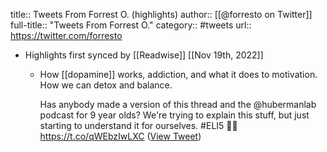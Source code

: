 title:: Tweets From Forrest O. (highlights)
author:: [[@forresto on Twitter]]
full-title:: "Tweets From Forrest O."
category:: #tweets
url:: https://twitter.com/forresto

- Highlights first synced by [[Readwise]] [[Nov 19th, 2022]]
	- How [[dopamine]] works, addiction, and what it does to motivation. How we can detox and balance.
	  
	  Has anybody made a version of this thread and the @hubermanlab podcast for 9 year olds? We're trying to explain this stuff, but just starting to understand it for ourselves. #ELI5 🙇‍♂️ https://t.co/qWEbzIwLXC ([View Tweet](https://twitter.com/forresto/status/1452269755075792900))